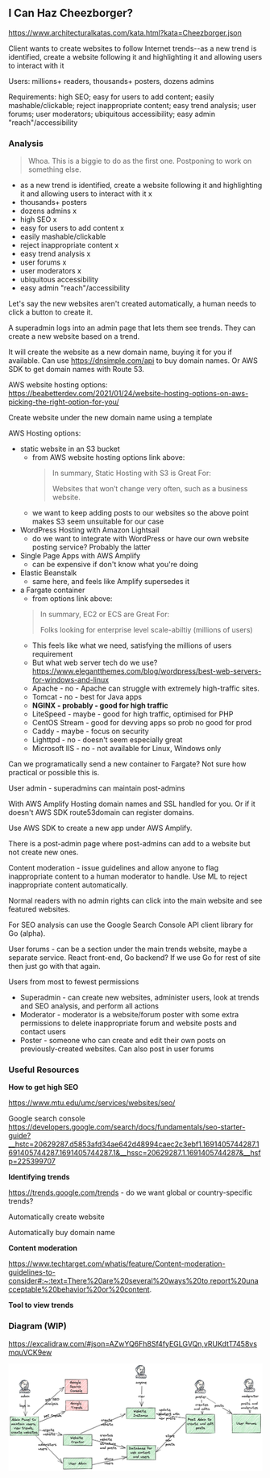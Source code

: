 ## I Can Haz Cheezborger?
https://www.architecturalkatas.com/kata.html?kata=Cheezborger.json

Client wants to create websites to follow Internet trends--as a new trend is identified, create a website following it and highlighting it and allowing users to interact with it

Users: millions+ readers, thousands+ posters, dozens admins

Requirements: high SEO; easy for users to add content; easily mashable/clickable; reject inappropriate content; easy trend analysis; user forums; user moderators; ubiquitous accessibility; easy admin "reach"/accessibility

### Analysis

> Whoa. This is a biggie to do as the first one. Postponing to work on something else.

* as a new trend is identified, create a website following it and highlighting it and allowing users to interact with it x
* thousands+ posters
* dozens admins x
* high SEO x
* easy for users to add content x
* easily mashable/clickable
* reject inappropriate content x
* easy trend analysis x
* user forums x
* user moderators x
* ubiquitous accessibility
* easy admin "reach"/accessibility

Let's say the new websites aren't created automatically, a human needs to click a button to create it.

A superadmin logs into an admin page that lets them see trends. They can create a new website based on a trend.

It will create the website as a new domain name, buying it for you if available. Can use https://dnsimple.com/api to buy domain names. Or AWS SDK to get domain names with Route 53.

AWS website hosting options: https://beabetterdev.com/2021/01/24/website-hosting-options-on-aws-picking-the-right-option-for-you/

Create website under the new domain name using a template

AWS Hosting options:

* static website in an S3 bucket
  * from AWS website hosting options link above:
    > In summary, Static Hosting with S3 is Great For:
    > 
    > Websites that won’t change very often, such as a business website.
  * we want to keep adding posts to our websites so the above point makes S3 seem unsuitable for our case
* WordPress Hosting with Amazon Lightsail
  * do we want to integrate with WordPress or have our own website posting service? Probably the latter
* Single Page Apps with AWS Amplify
  * can be expensive if don't know what you're doing
* Elastic Beanstalk
  * same here, and feels like Amplify supersedes it
* a Fargate container
  * from options link above:
  > In summary, EC2 or ECS are Great For:
  > 
  >Folks looking for enterprise level scale-abiltiy (millions of users)
  * This feels like what we need, satisfying the millions of users requirement
  * But what web server tech do we use? https://www.elegantthemes.com/blog/wordpress/best-web-servers-for-windows-and-linux
  * Apache - no - Apache can struggle with extremely high-traffic sites.
  * Tomcat - no - best for Java apps
  * **NGINX - probably - good for high traffic**
  * LiteSpeed - maybe - good for high traffic, optimised for PHP
  * CentOS Stream - good for devving apps so prob no good for prod
  * Caddy - maybe - focus on security
  * Lighttpd - no - doesn't seem especially great
  * Microsoft IIS - no - not available for Linux, Windows only
  
Can we programatically send a new container to Fargate? Not sure how practical or possible this is.

User admin - superadmins can maintain post-admins 

With AWS Amplify Hosting domain names and SSL handled for you. Or if it doesn't AWS SDK route53domain can register domains.

Use AWS SDK to create a new app under AWS Amplify.

There is a post-admin page where post-admins can add to a website but not create new ones.

Content moderation - issue guidelines and allow anyone to flag inappropriate content to a human moderator to handle. Use ML to reject inappropriate content automatically.

Normal readers with no admin rights can click into the main website and see featured websites.

For SEO analysis can use the Google Search Console API client library for Go (alpha).

User forums - can be a section under the main trends website, maybe a separate service. React front-end, Go backend? If we use Go for rest of site then just go with that again.

Users from most to fewest permissions

* Superadmin - can create new websites, administer users, look at trends and SEO analysis, and perform all actions
* Moderator - moderator is a website/forum poster with some extra permissions to delete inappropriate forum and website posts and contact users
* Poster - someone who can create and edit their own posts on previously-created websites. Can also post in user forums

### Useful Resources
**How to get high SEO**

https://www.mtu.edu/umc/services/websites/seo/

Google search console https://developers.google.com/search/docs/fundamentals/seo-starter-guide?__hstc=20629287.d5853afd34ae642d48994caec2c3ebf1.1691405744287.1691405744287.1691405744287.1&__hssc=20629287.1.1691405744287&__hsfp=225399707

**Identifying trends**

https://trends.google.com/trends - do we want global or country-specific trends?

Automatically create website

Automatically buy domain name

**Content moderation**

https://www.techtarget.com/whatis/feature/Content-moderation-guidelines-to-consider#:~:text=There%20are%20several%20ways%20to,report%20unacceptable%20behavior%20or%20content.

**Tool to view trends**

### Diagram (WIP)

https://excalidraw.com/#json=AZwYQ6Fh8Sf4fyEGLGVQn,vRUKdtT7458vsmquVCK9ew

![container_diagram01.png](container_diagram01.png)


